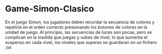 <h1 aling= "center">Game-Simon-Clasico</h1>
<p>En el juego Simon, los jugadores deben recordar la secuencia de colores y repetirla en el orden correcto
presionando los botones de colores en la unidad de juego. Al principio, las secuencias de luces son pocas, pero
se complican en la medida que juegas y subes de nivel, lo que aumenta el suspenso en cada nivel, los niveles que superas
se guardaran en un fichero .txt</p>

